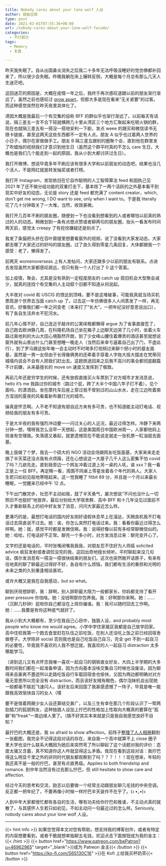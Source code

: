 ```yaml
---
title: Nobody cares about your lone wolf 人设
author: 椒盐豆豉
type: post
date: 2021-03-01T07:55:36+00:00
url: /nobody-cares-about-your-lone-wolf-facade/
categories:
  - 不行就分
tags:
  - Memory
  - 复盘

---
```

 昨天我失眠了。自从出国鼻炎消失之后我二十多年无法呼吸没睡好的觉仿佛都补回来了，所以很少会失眠。昨晚我躺在床上辗转反侧，大概是每个月总有那么几天人生迷茫吧。

这回迷茫的原因是，大概在疫情一年之后，我终于再次感叹道跟以前的朋友渐行渐远了。虽然之前也感叹过 [grow apart](../all-my-friends-grow-apart/)，但那大多是现在看来“无关紧要”的过客。而这种感觉突然在昨天夜里具体化了。

诱因大概是我最后一个有交集的自称 BFF 的群似乎也渐行渐远了。以前每天有话说，隔三差五一言不合下班就横跨几十里从湾区三个地方汇聚起来吃顿火锅的群，现在也就隔三差五有一搭没一搭地安利一下剧，发点 weee 的跟买和微信读书无限卡链接，甚至这两天这些东西都不一定有人点。朋友 A 似乎也过着两人世界的小日子，偶尔在家做做手工。朋友 B 隔三差五跟别的圈聚个会，直到他在群里发了吹蜡烛的视频我们才意识到他生日（虽然这个群平时真的不怎么 care 生日，大概也是我们几个能走到一起的原因，我从小到大都讨厌过生日）。

我打开微博，想说毕竟多年不刷应该有很多大学和以前朋友的动态吧，结果也没几个活人，不是网红就是转发抽奖或者打榜。

我打开 Instagram，发现依旧在它自作聪明的人工智障算法 feed 和固执己见 2021 年了还不做分组功能的双重打击下，基本除了一两个活跃的之外基本看不到现实中好友的动态，无论是 story 还是 feed 都充满了 content creator，which, don’t get me wrong, I DO want to see, only when I want to。于是我 literally 花了几十分钟取关了一大堆，当然，收效甚微。

我打开几百年不刷的朋友圈，随便划一下也没看到想看到的人或者哪怕以前真的熟过的人的动态。稍微划到一条有点想点赞或者聊两句的朋友圈，抬头一看发布时间两天前，感觉太 creepy 了有挖坟嫌疑还是别点了。

我发了条猫把头挤在百叶窗缝里想要看窗外的视频，说了没看到大家发动态，大家都去哪了大家还过的好吗的朋友圈。过了良久得到零星几条回复，大体都跟我一个感受：老了，懒得发了。

前两天 womenoverseas 上有人发帖问，大家还跟多少以前的朋友有联系。点进去发现虽然大家都感叹疏远，但只有我一个人打出了 0 这个答案。

加上疫情，聚会，尤其是没有熟到一定程度朋友的 catch up 叙旧机会大型聚会减少，就真的连找个有交集的人主动叙个旧都不知道从何说起。

大半夜对 covid 和 USCIS 的恨达到顶峰。要不是这堆破事，可能我真就当场买机票周游个世界去当面 catch up 了。过去这一年仿佛很多人人间蒸发了一样，再无音讯，好像我们都一年之间变老（本来打了“长大”，一把年纪没好意思说出口），有了各自生活井水不犯河水。

前几年心情不好，自己连近乎敲诈的公寓续租都懒得 argue 为了省事直接签了，自己跑去欧洲静几周，在科隆机场自己坐在箱子上边聊天边哭了几小时，坐着火车路过奥地利的大山大田心境豁然开朗，到了少女峰山腰住着爆贵的酒店甚至就想说窗外就有山景出什么门甚至想睡一晚走人（当然后来幸亏逼着自己出了门，不虚此行），到了罗马跟这些年唯一会主动时不时喝多打视频过来聊个把小时的基友面基，虽然是一男一女但由于长得像俩男的还牵着手穿着人字拖大摇大摆走在梵蒂冈城墙内说会不会有人把我们赶出去。这趟旅途回来之后我不高兴的事全都彻底翻篇不计前嫌，从来最擅长的 move on 速度又发挥到了极致。

再前几年还是穷学生的时候，还有放假直接买火车票到了对方城市才发消息说，hello it’s me 我路过你的城市（路过个屁，跨了大半个中国八竿子打不着），见个面吗，的潇洒劲。坐在摩托车后座上穿过我不曾到过的山山水水，走在江边吹着南方湿润的夏夜的风看着新布置灯光的城市。

操真是怀念啊。人不老不知道有朋自远方来有多可贵，也不知道能主动打电话、视频给我的朋友有多可贵。

于是大半夜的我有强烈冲动要一一问过关心的人近况，最近过得怎样。冷静下来两分钟一想，嘿呀我怎么没早一天想起，这是美国周日中国欧洲周一，人家都他妈上班谁有空理我。失落感又暴起，就更遗憾现在不能说走就走一张机票一缸油就去面基。

晚上我做了个梦，我去一个硕大的 NGO 活动会场跟网友吃饭面基，大家来来走走搞了半天菜还没点我有点烦躁，还在心想说这一大屋子几千人这么密集不怕 covid 了吗？几欲先走。直到我旁边一个网友冲着过道上另一桌的人吼，诶 xxx？我一看正是上一任 BFF。再定睛一看，周围不同桌上零星坐着各个年代的熟人。大家人生若只如初见般地寒暄起来。这一觉我睡了 fitbit 89 分，并且是一个月以来最长睡眠，一觉醒来已经中午 12 点。

下午出门散完步，社恐不主动如我，鼓了半天勇气，屡次想说“不问也没什么一切照旧不也挺好”地放弃，最后分别给大学宿舍群、高中 BFF 和十几年没见过面前不久才重新联系上的初中好友发了消息，问问大家最近怎么样。

更凑巧的是，最想打电话的国内好友刚好请假休息早上在溜达，天赐良机我不打电话过去简直说不过去。她：诶，你怎么突然打电话过来。我：看看你最近过得怎么样啊。她：就，感觉平时都是发微信嘛。我：说得好像以前有多经常聊微信似的。她：哈哈，打电话好不正常。聊完一个多小时，对方发消息过来：聊完变开心了。

文字的还是电话的，平时张嘴闭嘴我我我，对朋友忍不住好为人师癌 solicited advice 疯狂发射或者调侃没完的我，这回出奇地擅长倾听。平时聊起来没几句话，偶尔发消息有一搭没一搭很快结束的朋友们，这次也突然敞开话匣子，有来有往地真的聊了聊最近过得好不好，各自有什么烦恼，我们都有生活的重担和光明的未来之类的久别重逢相谈甚欢。

或许大概又是我在自我感动，but so what。

聊到厌班想辞职，我：辞啊，别人辞职最大阻力一般都家长，你妈都支持了看开 peer pressure 你怕啥。她：没钱啊那你包养我。我：好啊那你来啊。她：……（沉默几秒钟）屁啦你自己都没在上班你骗谁。我：我可以随时回去工作啊。她：……我要是有你这种底气就好了。

我从小到大大概都有，至少在我自己心目中，独狼人设，and probably most people who know me would agree。小学中学住家属区我都是自己放学回家。高中住校我第一个跑去食堂赶在队伍之前吃饭，在别人还没吃上饭之前已经回宿舍做卷子。大学除非 social 否则我也是自己吃饭自己自习，完全 get 不到一起自习的必要性，毕竟我不喜欢的人我不想迁就，我喜欢的人一起自习 distraction 太多哪能学习。

（讲到这儿又有点怀念我唯一喜欢一起自习的钢铁直女好友，大四上半学期的大多数时间我们都在一起准备申请，因为方向基本没啥交集自习时候也没废话，因为聊得来且豪爽不墨迹所以走路吃饭自行车载回宿舍也愉快，又因为两边都明确对对方毫无意思所以完全没有 distraction，而且该好友贼有眼色，偶尔泡妹机会出现她一般都毫不尴尬飞速闪人。该好友后来回国了我甚感遗憾了一阵子，毕竟是唯一能跟我高效愉快自习的女人（噗

要不是借着网瘾少女人设还算结交甚广，以及三生有幸在那几个阶段认识了一帮两肋插刀的狐朋狗友，这种独狼人设加上拧巴的性格加上性取向大概真的要算在“孤僻”和“freak”一类边缘人里了。（搞不好其实本来就是只是我自我感觉良好不自知？

最拧巴的大概还是，我 so afraid to show affection。前阵子[整理了人人相册](../mac-renren-backup/)翻到一张截图，我完全不记得这段对话的存在，来自我一个高中就算不上 close 圈子里大学也没什么联系大概因为她后来突然弯了所以聊起了这个话题对我的评价：态度太骚又含蓄，真不知道你这人咋就显得这么矛盾。我现在看到这段对话：我拧巴得这么明显千里之外的非同时代朋友都观察到了吗？？？！！！现在想来，年轻的我还真不是一般的拧巴，甚至有点直男癌。Applies to both friendship and romance. 到中年当然没有过去那么拧巴，但 still hesitate to show care and affection.

经过今天的思考和交流，励志以后要做一个经常主动跟朋友聊几毛钱的中央空调。反正都一把年纪了，不要再像小时候一样拧巴半天装作不在乎了。(ง •̀_•́)ง

人到中年大家都很忙都有各自的生活，哪有功夫给你拧巴和推诿，不主动点真的就散了，与其感怀人生若只如初见，不如主动问一句最近过的怎么样。Seriously, nobody cares about your lone wolf 人设。

---
{{< hint info >}}
如果您觉得本文对您有帮助，想支持我的博客创作，或者有特定的内容想要看到，或者干脆就想单独聊五毛钱，欢迎点击下面按钮成为我的金主：
{{< /hint >}}
{{< button href="https://www.patreon.com/bePatron?u=46962965" target="_blank">}}成为 Patreon 金主{{< /button >}}
{{< button href="https://ko-fi.com/S6S130C16" >}}在 Kofi 上给我买杯奶茶{{< /button >}}